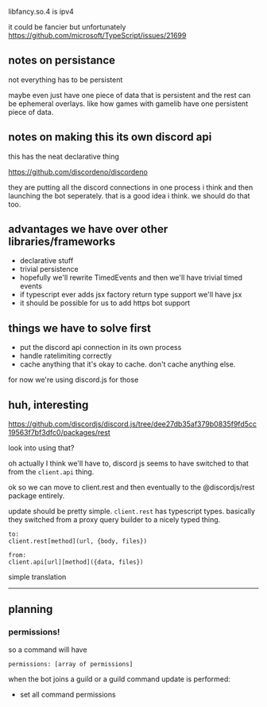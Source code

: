 libfancy.so.4 is ipv4

it could be fancier but unfortunately https://github.com/microsoft/TypeScript/issues/21699

## notes on persistance

not everything has to be persistent

maybe even just have one piece of data that is persistent and the rest can be
ephemeral overlays. like how games with gamelib have one persistent piece of data.

## notes on making this its own discord api

this has the neat declarative thing

https://github.com/discordeno/discordeno

they are putting all the discord connections in one process i think and then launching
the bot seperately. that is a good idea i think. we should do that too.

## advantages we have over other libraries/frameworks

- declarative stuff
- trivial persistence
- hopefully we'll rewrite TimedEvents and then we'll have trivial timed events
- if typescript ever adds jsx factory return type support we'll have jsx
- it should be possible for us to add https bot support

## things we have to solve first

- put the discord api connection in its own process
- handle ratelimiting correctly
- cache anything that it's okay to cache. don't cache anything else.

for now we're using discord.js for those

## huh, interesting

https://github.com/discordjs/discord.js/tree/dee27db35af379b0835f9fd5cc19563f7bf3dfc0/packages/rest

look into using that?

oh actually I think we'll have to, discord js seems to have switched to that from
the `client.api` thing.

ok so we can move to client.rest and then eventually to the @discordjs/rest package entirely.

update should be pretty simple. `client.rest` has typescript types. basically they switched
from a proxy query builder to a nicely typed thing.

```
to:
client.rest[method](url, {body, files})

from:
client.api[url][method]({data, files})
```

simple translation

---

## planning

### permissions!

so a command will have

```
permissions: [array of permissions]
```

when the bot joins a guild or a guild command update is performed:

- set all command permissions